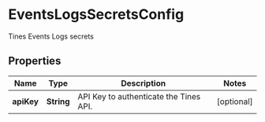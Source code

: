 

# EventsLogsSecretsConfig

Tines Events Logs secrets

## Properties

| Name | Type | Description | Notes |
|------------ | ------------- | ------------- | -------------|
|**apiKey** | **String** | API Key to authenticate the Tines API. |  [optional] |



